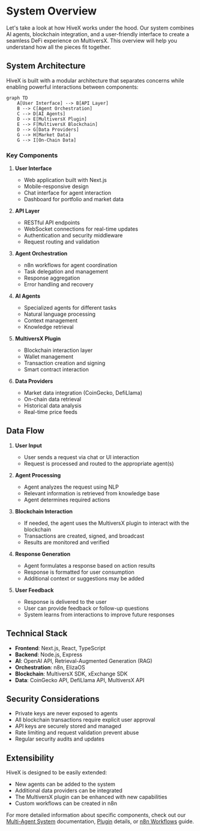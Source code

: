 # System Overview

Let's take a look at how HiveX works under the hood. Our system combines AI agents, blockchain integration, and a user-friendly interface to create a seamless DeFi experience on MultiversX. This overview will help you understand how all the pieces fit together.

## System Architecture

HiveX is built with a modular architecture that separates concerns while enabling powerful interactions between components:

```mermaid
graph TD
    A[User Interface] --> B[API Layer]
    B --> C[Agent Orchestration]
    C --> D[AI Agents]
    D --> E[MultiversX Plugin]
    E --> F[MultiversX Blockchain]
    D --> G[Data Providers]
    G --> H[Market Data]
    G --> I[On-Chain Data]
```

### Key Components

1. **User Interface**
   - Web application built with Next.js
   - Mobile-responsive design
   - Chat interface for agent interaction
   - Dashboard for portfolio and market data

2. **API Layer**
   - RESTful API endpoints
   - WebSocket connections for real-time updates
   - Authentication and security middleware
   - Request routing and validation

3. **Agent Orchestration**
   - n8n workflows for agent coordination
   - Task delegation and management
   - Response aggregation
   - Error handling and recovery

4. **AI Agents**
   - Specialized agents for different tasks
   - Natural language processing
   - Context management
   - Knowledge retrieval

5. **MultiversX Plugin**
   - Blockchain interaction layer
   - Wallet management
   - Transaction creation and signing
   - Smart contract interaction

6. **Data Providers**
   - Market data integration (CoinGecko, DefiLlama)
   - On-chain data retrieval
   - Historical data analysis
   - Real-time price feeds

## Data Flow

1. **User Input**
   - User sends a request via chat or UI interaction
   - Request is processed and routed to the appropriate agent(s)

2. **Agent Processing**
   - Agent analyzes the request using NLP
   - Relevant information is retrieved from knowledge base
   - Agent determines required actions

3. **Blockchain Interaction**
   - If needed, the agent uses the MultiversX plugin to interact with the blockchain
   - Transactions are created, signed, and broadcast
   - Results are monitored and verified

4. **Response Generation**
   - Agent formulates a response based on action results
   - Response is formatted for user consumption
   - Additional context or suggestions may be added

5. **User Feedback**
   - Response is delivered to the user
   - User can provide feedback or follow-up questions
   - System learns from interactions to improve future responses

## Technical Stack

- **Frontend**: Next.js, React, TypeScript
- **Backend**: Node.js, Express
- **AI**: OpenAI API, Retrieval-Augmented Generation (RAG)
- **Orchestration**: n8n, ElizaOS
- **Blockchain**: MultiversX SDK, xExchange SDK
- **Data**: CoinGecko API, DefiLlama API, MultiversX API

## Security Considerations

- Private keys are never exposed to agents
- All blockchain transactions require explicit user approval
- API keys are securely stored and managed
- Rate limiting and request validation prevent abuse
- Regular security audits and updates

## Extensibility

HiveX is designed to be easily extended:
- New agents can be added to the system
- Additional data providers can be integrated
- The MultiversX plugin can be enhanced with new capabilities
- Custom workflows can be created in n8n

For more detailed information about specific components, check out our [Multi-Agent System](./multi-agent-system.md) documentation, [Plugin](./plugin.md) details, or [n8n Workflows](./n8n.md) guide.
